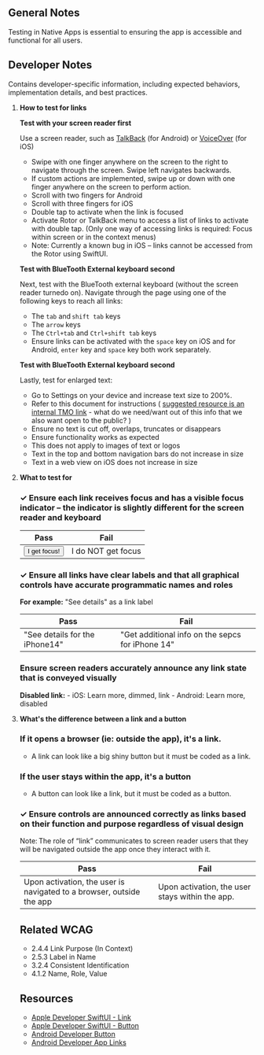 ## General Notes

Testing in Native Apps is essential to ensuring the app is accessible and functional for all users.

## Developer Notes

Contains developer-specific information, including expected behaviors, implementation details, and
best practices.

1. **How to test for links**

   **Test with your screen reader first**

   Use a screen reader, such as [TalkBack](https://support.google.com/accessibility/android/topic/3529932?hl=en&ref_topic=9078845&sjid=10047972329698138905-NC) (for Android) or [VoiceOver](https://support.apple.com/guide/iphone/turn-on-and-practice-voiceover-iph3e2e415f/ios) (for iOS)

   - Swipe with one finger anywhere on the screen to the right to navigate through the screen. Swipe left navigates backwards.
   - If custom actions are implemented, swipe up or down with one finger anywhere on the screen to perform action.
   - Scroll with two fingers for Android 
   - Scroll with three fingers for iOS
   - Double tap to activate when the link is focused
   - Activate Rotor or TalkBack menu to access a list of links to activate with double tap. (Only one way of accessing links is required: Focus within screen or in the context menus)
   - Note: Currently a known bug in iOS – links cannot be accessed from the Rotor using SwiftUI.

   **Test with BlueTooth External keyboard second**

    Next, test with the BlueTooth external keyboard (without the screen reader turnedo on).
    Navigate through the page using one of the following keys to reach all links: 

   - The `tab` and `shift tab` keys
   - The `arrow` keys
   - The `Ctrl+tab` and `Ctrl+shift tab` keys
   - Ensure links can be activated with the `space` key on iOS and for Android, `enter` key and `space` key both work separately.

   **Test with BlueTooth External keyboard second**

   Lastly, test for enlarged text:
   - Go to Settings on your device and increase text size to 200%. 
   - Refer to this document for instructions ( [suggested resource is an internal TMO link](https://tmobileusa.sharepoint.com/sites/arc/SitePages/Native-App-Testers.aspx#large-text) - what do we need/want out of this info that we also want open to the public? )
   - Ensure no text is cut off, overlaps, truncates or disappears 
   - Ensure functionality works as expected 
   - This does not apply to images of text or logos 
   - Text in the top and bottom navigation bars do not increase in size 
   - Text in a web view on iOS does not increase in size

2. **What to test for**

   <div class="how-to-test-checklist-item">
   <h3>✓ Ensure each link receives focus and has a visible focus indicator – the indicator is slightly different for the screen reader and keyboard</h3>
   <div class="table-wrapper">
   <table>
   <thead>
   <th scope="col">
   Pass
   </th>
   <th scope="col">
   Fail
   </th>
   </thead>
   <tbody>
   <tr>
   <td>
   <button class="Magentaa11y-button Magentaa11y-button--primary">I get focus!</button>
   </td>
   <td>
   <div class="Magentaa11y-button Magentaa11y-button--primary">I do NOT get focus</div>
   </td>
   </tr>
   </tbody>
   </table>
   </div>
   </div>

   <div class="how-to-test-checklist-item">
   <h3>✓ Ensure all links have clear labels and that all graphical controls have accurate programmatic names and roles</h3>
   <p><strong>For example:</strong> "See details" as a link label</p>
   <div class="table-wrapper">
   <table>
   <thead>
   <th scope="col">
      Pass
   </th>
   <th scope="col">
      Fail
   </th>
   </thead>
   <tbody>
   <tr>
   <td>
   "See details for the iPhone14"
   </td>
   <td>
   "Get additional info on the sepcs for iPhone 14"
   </td>
   </tr>
   </tbody>
   </table>
   </div>
   </div>

   <div class="how-to-test-checklist-item">
   <h3>Ensure screen readers accurately announce any link state that is conveyed visually </h3>
   <p><strong>Disabled link:</strong> 
   - iOS: Learn more, dimmed, link
   - Android: Learn more, disabled
   </p>
   </div>

3. **What's the difference between a link and a button**

   ### If it opens a browser (ie: outside the app), it's a link.

   - A link can look like a big shiny button but it must be coded as a link.

   ### If the user stays within the app, it's a button
   - A button can look like a link, but it must be coded as a button.

   <div class="how-to-test-checklist-item">
   <h3>✓ Ensure controls are announced correctly as links based on their function and purpose regardless of visual design</h3>
   <p>Note: The role of “link” communicates to screen reader users that they will be navigated outside the app once they interact with it. </p>
   <div class="table-wrapper">
   <table class="column-2">
   <thead>
   <tr><th scope="col">
      Pass
   </th>
   <th scope="col">
      Fail
   </th>
   </tr></thead>
   <tbody>
   <tr>
   <td>
   Upon activation, the user is navigated to a browser, outside the app
   </td>
   <td>
   Upon activation, the user stays within the app.
   </td>
   </tr> 
   </tbody>
   </table>
   </div>
   </div>

   ## Related WCAG

   - 2.4.4 Link Purpose (In Context)
   - 2.5.3 Label in Name
   - 3.2.4 Consistent Identification
   - 4.1.2 Name, Role, Value

   ## Resources

   - [Apple Developer SwiftUI - Link](https://developer.apple.com/documentation/swiftui/link)
   - [Apple Developer SwiftUI - Button](https://developer.apple.com/documentation/swiftui/button)
   - [Android Developer Button](https://developer.android.com/reference/android/widget/Button)
   - [Android Developer App Links](https://developer.android.com/training/app-links)
